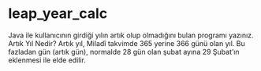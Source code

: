 # leap_year_calc
Java ile kullanıcının girdiği yılın artık olup olmadığını bulan programı yazınız.  Artık Yıl Nedir?  Artık yıl, Miladî takvimde 365 yerine 366 günü olan yıl. Bu fazladan gün (artık gün), normalde 28 gün olan şubat ayına 29 Şubat’ın eklenmesi ile elde edilir.
